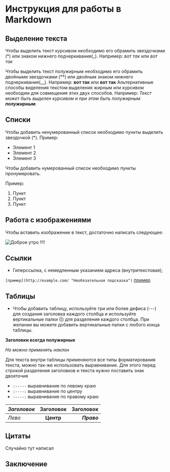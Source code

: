 # Инструкция для работы в Markdown

## Выделение текста
Чтобы выделить текст курсивом необходимо его обрамить звездочками (*) или знаком нижнего подчеркивания(_). Например: *вот так* или _вот так_

Чтобы выделить текст полужирным необходимо его обрамить двойными звездочками (**) или двойным знаком нижнего подчеркивания(__). Например: **вот так** или __вот так__
Альтернативные способы виделения текстом выделения жирным или курсивом необходим для совмещения этих двух способов. Например: _Текст может быть выделен курсивом и при этом быть полужирным **полужирным**_.


## Списки
Чтобы добавить ненумерованный список необходимо пункты выделить звездочкой (*). Пример:
* Элемент 1
* Элемент 2
* Элемент 3

Чтобы добавить нумерованный список необходимо пункты пронумеровать.

Пример:
1. Пункт
2. Пункт
3. Пункт

## Работа с изображениями

Чтобы вставить изображение в текст, достаточно написать следующее:

![Доброе утро !!!!](12345.jpg)

## Ссылки

* Гиперссылка, с немедленным указанием адреса (внутритекстовая);

 `[пример](http://example.com/ "Необязательная подсказка")`
 [пример](https://gist.github.com/Jekins/2bf2d0638163f1294637#Links "Необязательная подсказка")


## Таблицы

* Чтобы добавить таблицу, используйте три или более дефиса (---) для создания заголовка каждого столбца и используйте вертикальные палки (|) для разделения каждого столбца. При желании вы можете добавить вертикальные палки с любого конца таблицы.

__Заголовки всегда полужирные__

_Но можно применять наклон_

Для текста внутри таблицы применяются все типы форматирования текста, можно так-же использовать выравнивание.
Для этого перед строкой разделения заголовков и текста нужно поставить знак двоеточия
* `:-----`  выравнивание по левому краю
* `:----:` выравнивание по центру
* `-----:`  выравнивание по правому краю


| _Заголовок_ 	| Заголовок 	| Заголовок 	|
|:---------------	|:-----------:	|---------------:	|
| _Лево_           	|  __Центр__      	|     **_Право_**           	| 



## Цитаты
Случайно тут написал
## Заключение